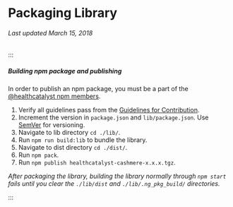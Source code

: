 # Packaging Library

###### Last updated March 15, 2018

:::

##### Building npm package and publishing

In order to publish an npm package, you must be a part of the [@healthcatalyst npm members](https://www.npmjs.com/org/healthcatalyst/members).

1.  Verify all guidelines pass from the [Guidelines for Contribution](http://cashmere.healthcatalyst.net/guides/contribution-guide).
1.  Increment the version in `package.json` and `lib/package.json`. Use [SemVer](http://semver.org/) for versioning.
1.  Navigate to lib directory `cd ./lib/`.
1.  Run `npm run build:lib` to bundle the library.
1.  Navigate to dist directory `cd ./dist/`.
1.  Run `npm pack`.
1.  Run `npm publish healthcatalyst-cashmere-x.x.x.tgz`.

_After packaging the library, building the library normally through `npm start` fails until you clear the `./lib/dist` and `./lib/.ng_pkg_build/` directories._

:::
